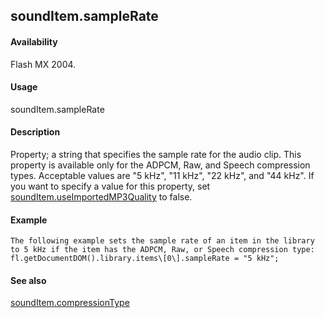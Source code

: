 ## soundItem.sampleRate

#### Availability

Flash MX 2004.

#### Usage

soundItem.sampleRate

#### Description

Property; a string that specifies the sample rate for the audio clip. This property is available only for the ADPCM, Raw, and Speech compression types. Acceptable values are "5 kHz", "11 kHz", "22 kHz", and "44 kHz".
If you want to specify a value for this property, set [soundItem.useImportedMP3Quality](#_bookmark842) to false.

#### Example

```
The following example sets the sample rate of an item in the library to 5 kHz if the item has the ADPCM, Raw, or Speech compression type:
fl.getDocumentDOM().library.items\[0\].sampleRate = "5 kHz";

```
#### See also

[soundItem.compressionType](#_bookmark831)
